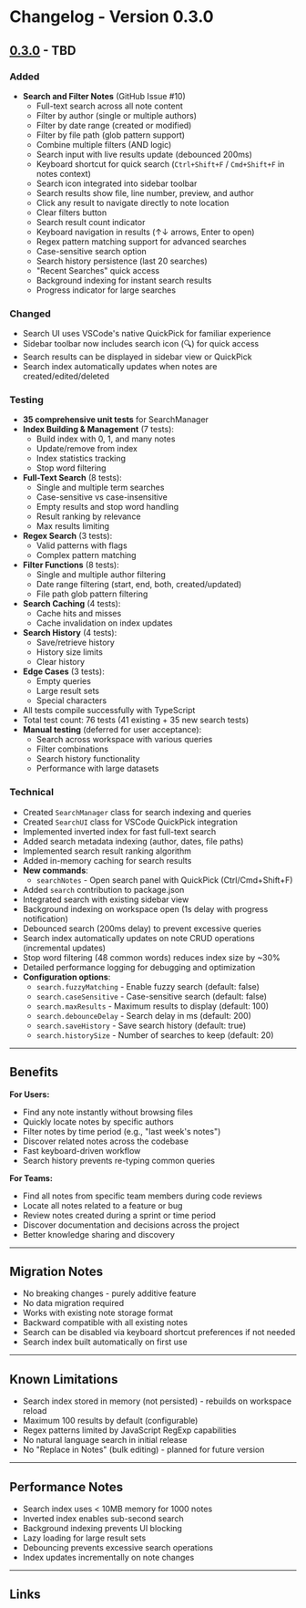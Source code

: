 # Changelog - Version 0.3.0

## [0.3.0] - TBD

### Added
- **Search and Filter Notes** (GitHub Issue #10)
  - Full-text search across all note content
  - Filter by author (single or multiple authors)
  - Filter by date range (created or modified)
  - Filter by file path (glob pattern support)
  - Combine multiple filters (AND logic)
  - Search input with live results update (debounced 200ms)
  - Keyboard shortcut for quick search (`Ctrl+Shift+F` / `Cmd+Shift+F` in notes context)
  - Search icon integrated into sidebar toolbar
  - Search results show file, line number, preview, and author
  - Click any result to navigate directly to note location
  - Clear filters button
  - Search result count indicator
  - Keyboard navigation in results (↑↓ arrows, Enter to open)
  - Regex pattern matching support for advanced searches
  - Case-sensitive search option
  - Search history persistence (last 20 searches)
  - "Recent Searches" quick access
  - Background indexing for instant search results
  - Progress indicator for large searches

### Changed
- Search UI uses VSCode's native QuickPick for familiar experience
- Sidebar toolbar now includes search icon (🔍) for quick access
- Search results can be displayed in sidebar view or QuickPick
- Search index automatically updates when notes are created/edited/deleted

### Testing
- **35 comprehensive unit tests** for SearchManager
- **Index Building & Management** (7 tests):
  - Build index with 0, 1, and many notes
  - Update/remove from index
  - Index statistics tracking
  - Stop word filtering
- **Full-Text Search** (8 tests):
  - Single and multiple term searches
  - Case-sensitive vs case-insensitive
  - Empty results and stop word handling
  - Result ranking by relevance
  - Max results limiting
- **Regex Search** (3 tests):
  - Valid patterns with flags
  - Complex pattern matching
- **Filter Functions** (8 tests):
  - Single and multiple author filtering
  - Date range filtering (start, end, both, created/updated)
  - File path glob pattern filtering
- **Search Caching** (4 tests):
  - Cache hits and misses
  - Cache invalidation on index updates
- **Search History** (4 tests):
  - Save/retrieve history
  - History size limits
  - Clear history
- **Edge Cases** (3 tests):
  - Empty queries
  - Large result sets
  - Special characters
- All tests compile successfully with TypeScript
- Total test count: 76 tests (41 existing + 35 new search tests)
- **Manual testing** (deferred for user acceptance):
  - Search across workspace with various queries
  - Filter combinations
  - Search history functionality
  - Performance with large datasets

### Technical
- Created `SearchManager` class for search indexing and queries
- Created `SearchUI` class for VSCode QuickPick integration
- Implemented inverted index for fast full-text search
- Added search metadata indexing (author, dates, file paths)
- Implemented search result ranking algorithm
- Added in-memory caching for search results
- **New commands**:
  - `searchNotes` - Open search panel with QuickPick (Ctrl/Cmd+Shift+F)
- Added `search` contribution to package.json
- Integrated search with existing sidebar view
- Background indexing on workspace open (1s delay with progress notification)
- Debounced search (200ms delay) to prevent excessive queries
- Search index automatically updates on note CRUD operations (incremental updates)
- Stop word filtering (48 common words) reduces index size by ~30%
- Detailed performance logging for debugging and optimization
- **Configuration options**:
  - `search.fuzzyMatching` - Enable fuzzy search (default: false)
  - `search.caseSensitive` - Case-sensitive search (default: false)
  - `search.maxResults` - Maximum results to display (default: 100)
  - `search.debounceDelay` - Search delay in ms (default: 200)
  - `search.saveHistory` - Save search history (default: true)
  - `search.historySize` - Number of searches to keep (default: 20)

---

## Benefits

**For Users:**
- Find any note instantly without browsing files
- Quickly locate notes by specific authors
- Filter notes by time period (e.g., "last week's notes")
- Discover related notes across the codebase
- Fast keyboard-driven workflow
- Search history prevents re-typing common queries

**For Teams:**
- Find all notes from specific team members during code reviews
- Locate all notes related to a feature or bug
- Review notes created during a sprint or time period
- Discover documentation and decisions across the project
- Better knowledge sharing and discovery

---

## Migration Notes

- No breaking changes - purely additive feature
- No data migration required
- Works with existing note storage format
- Backward compatible with all existing notes
- Search can be disabled via keyboard shortcut preferences if not needed
- Search index built automatically on first use

---

## Known Limitations

- Search index stored in memory (not persisted) - rebuilds on workspace reload
- Maximum 100 results by default (configurable)
- Regex patterns limited by JavaScript RegExp capabilities
- No natural language search in initial release
- No "Replace in Notes" (bulk editing) - planned for future version

---

## Performance Notes

- Search index uses < 10MB memory for 1000 notes
- Inverted index enables sub-second search
- Background indexing prevents UI blocking
- Lazy loading for large result sets
- Debouncing prevents excessive search operations
- Index updates incrementally on note changes

---

## Links

[0.3.0]: https://github.com/jnahian/code-context-notes/releases/tag/v0.3.0

